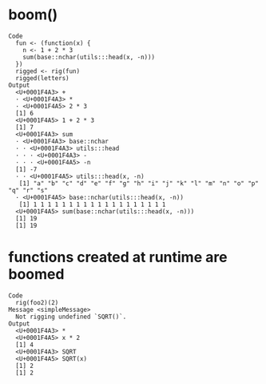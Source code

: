 # boom()

    Code
      fun <- (function(x) {
        n <- 1 + 2 * 3
        sum(base::nchar(utils:::head(x, -n)))
      })
      rigged <- rig(fun)
      rigged(letters)
    Output
      <U+0001F4A3> +
      · <U+0001F4A3> *
      · <U+0001F4A5> 2 * 3
      [1] 6
      <U+0001F4A5> 1 + 2 * 3
      [1] 7
      <U+0001F4A3> sum
      · <U+0001F4A3> base::nchar
      · · <U+0001F4A3> utils:::head
      · · · <U+0001F4A3> -
      · · · <U+0001F4A5> -n
      [1] -7
      · · <U+0001F4A5> utils:::head(x, -n)
       [1] "a" "b" "c" "d" "e" "f" "g" "h" "i" "j" "k" "l" "m" "n" "o" "p" "q" "r" "s"
      · <U+0001F4A5> base::nchar(utils:::head(x, -n))
       [1] 1 1 1 1 1 1 1 1 1 1 1 1 1 1 1 1 1 1 1
      <U+0001F4A5> sum(base::nchar(utils:::head(x, -n)))
      [1] 19
      [1] 19

# functions created at runtime are boomed

    Code
      rig(foo2)(2)
    Message <simpleMessage>
      Not rigging undefined `SQRT()`.
    Output
      <U+0001F4A3> *
      <U+0001F4A5> x * 2
      [1] 4
      <U+0001F4A3> SQRT
      <U+0001F4A5> SQRT(x)
      [1] 2
      [1] 2

